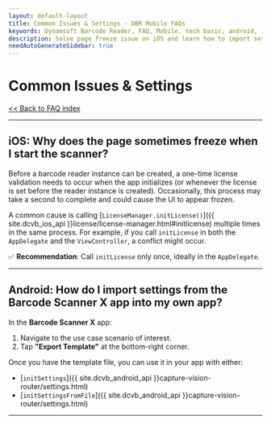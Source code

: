 ```yaml
---
layout: default-layout
title: Common Issues & Settings - DBR Mobile FAQs
keywords: Dynamsoft Barcode Reader, FAQ, Mobile, tech basic, android, ios, freeze, license, template, scanner settings
description: Solve page freeze issue on iOS and learn how to import settings from Barcode Scanner X on Android.
needAutoGenerateSidebar: true
---
```


# Common Issues & Settings

[<< Back to FAQ index](index.md)

---

## iOS: Why does the page sometimes freeze when I start the scanner?

Before a barcode reader instance can be created, a one-time license validation needs to occur when the app initializes (or whenever the license is set before the reader instance is created). Occasionally, this process may take a second to complete and could cause the UI to appear frozen.

A common cause is calling [`LicenseManager.initLicense()`]({{ site.dcvb_ios_api }}license/license-manager.html#initlicense) multiple times in the same process. For example, if you call `initLicense` in both the `AppDelegate` and the `ViewController`, a conflict might occur.

✅ **Recommendation**: Call `initLicense` only once, ideally in the `AppDelegate`.

---

## Android: How do I import settings from the Barcode Scanner X app into my own app?

In the **Barcode Scanner X** app:

1. Navigate to the use case scenario of interest.
2. Tap **"Export Template"** at the bottom-right corner.

Once you have the template file, you can use it in your app with either:

- [`initSettings`]({{ site.dcvb_android_api }}capture-vision-router/settings.html)
- [`initSettingsFromFile`]({{ site.dcvb_android_api }}capture-vision-router/settings.html)


---